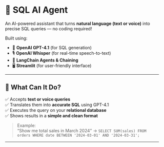 # 🧠 SQL AI Agent

An AI-powered assistant that turns **natural language (text or voice)** into precise SQL queries — no coding required!

Built using:
- 🧠 **OpenAI GPT-4.1** (for SQL generation)
- 🎙️ **OpenAI Whisper** (for real-time speech-to-text)
- 🔁 **LangChain Agents & Chaining**
- 🖥️ **Streamlit** (for user-friendly interface)

---

## 🎯 What Can It Do?

✅ Accepts **text or voice queries**  
✅ Translates them into **accurate SQL** using GPT-4.1  
✅ Executes the query on your **relational database**  
✅ Shows results in a **simple and clean format**

> Example:  
> “Show me total sales in March 2024” → `SELECT SUM(sales) FROM orders WHERE date BETWEEN '2024-03-01' AND '2024-03-31';`

---



